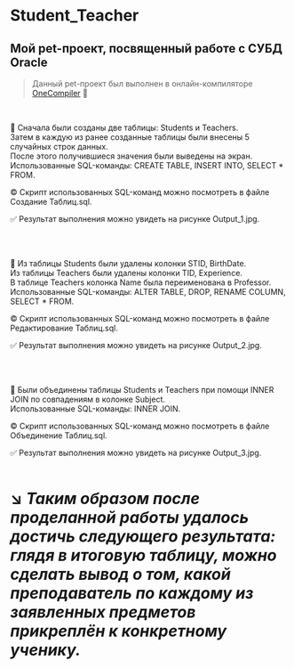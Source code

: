 # Student_Teacher
## Мой pet-проект, посвященный работе с СУБД Oracle </u>
> Данный pet-проект был выполнен в онлайн-компиляторе [OneCompiler](https://onecompiler.com/) :link:

</br>

:black_square_button: Сначала были созданы две таблицы: Students и Teachers. </br> Затем в каждую из ранее созданные таблицы были внесены 5 случайных строк данных. </br> После этого получившиеся значения были выведены на экран. </br> Использованные SQL-команды: CREATE TABLE, INSERT INTO, SELECT * FROM. 

:copyright: Скрипт использованных SQL-команд можно посмотреть в файле Создание Таблиц.sql. 

:white_check_mark: Результат выполнения можно увидеть на рисунке Output_1.jpg.

</br> </br>

:black_square_button: Из таблицы Students были удалены колонки STID, BirthDate. </br> Из таблицы Teachers были удалены колонки TID, Experience. </br> В таблице Teachers колонка Name была переименована в Professor. </br> Использованные SQL-команды: ALTER TABLE, DROP, RENAME COLUMN, SELECT * FROM. 

:copyright: Скрипт использованных SQL-команд можно посмотреть в файле Редактирование Таблиц.sql. 

:white_check_mark: Результат выполнения можно увидеть на рисунке Output_2.jpg.

</br> </br>

:black_square_button: Были объединены таблицы Students и Teachers при помощи INNER JOIN по совпадениям в колонке Subject. </br> Использованные SQL-команды: INNER JOIN. 

:copyright: Скрипт использованных SQL-команд можно посмотреть в файле Объединение Таблиц.sql. 

:white_check_mark: Результат выполнения можно увидеть на рисунке Output_3.jpg. </br> </br>

# :arrow_lower_right: ***Таким образом после проделанной работы удалось достичь следующего результата: глядя в итоговую таблицу, можно сделать вывод о том, какой преподаватель по каждому из заявленных предметов прикреплён к конкретному ученику.***


